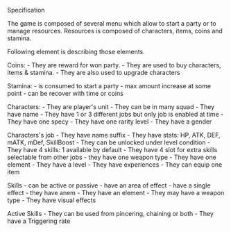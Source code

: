 Specification


The game is composed of several menu which allow to start a party or to manage resources.
Resources is composed of characters, items, coins and stamina.

Following element is describing those elements.


Coins: 
	- They are reward for won party. 
	- They are used to buy characters, items & stamina. 
	- They are also used to upgrade characters

Stamina:
	- is consumed to start a party
	- max amount increase at some point
	- can be recover with time or coins


Characters:
	- They are player's unit
	- They can be in many squad
	- They have name
	- They have 1 or 3 different jobs but only job is enabled at time
	- They have one specy
	- They have one rarity level
	- They have a gender

Characters's job
	- They have name suffix
	- They have stats: HP, ATK, DEF, mATK, mDef, SkillBoost
	- They can be unlocked under level condition
	- They have 4 skills: 1 available by default
	- They have 4 slot for extra skills selectable from other jobs
	- they have one weapon type
	- They have one element
	- They have a level
	- They have experiences
	- They can equip one item

Skills
	- can be active or passive
	- have an area of effect
	- have a single effect
	- they have anem
	- They have an element
	- They may have a weapon type
	- They have visual effects

Active Skills
	- They can be used from pincering, chaining or both
	- They have a Triggering rate